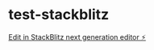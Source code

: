 # test-stackblitz

[Edit in StackBlitz next generation editor ⚡️](https://stackblitz.com/~/github.com/Alexander15M/test-stackblitz)